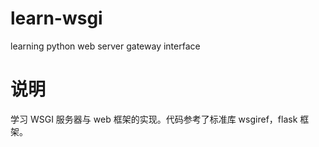 # learn-wsgi
learning python web server gateway interface

# 说明
学习 WSGI 服务器与 web 框架的实现。代码参考了标准库 wsgiref，flask 框架。
